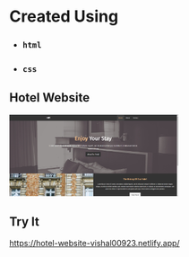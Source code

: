# Created Using

-   ### `html`
-   ### `css`

## Hotel Website

<img src="website-preview.png" width="60%" height="60%" />

## Try It

https://hotel-website-vishal00923.netlify.app/
